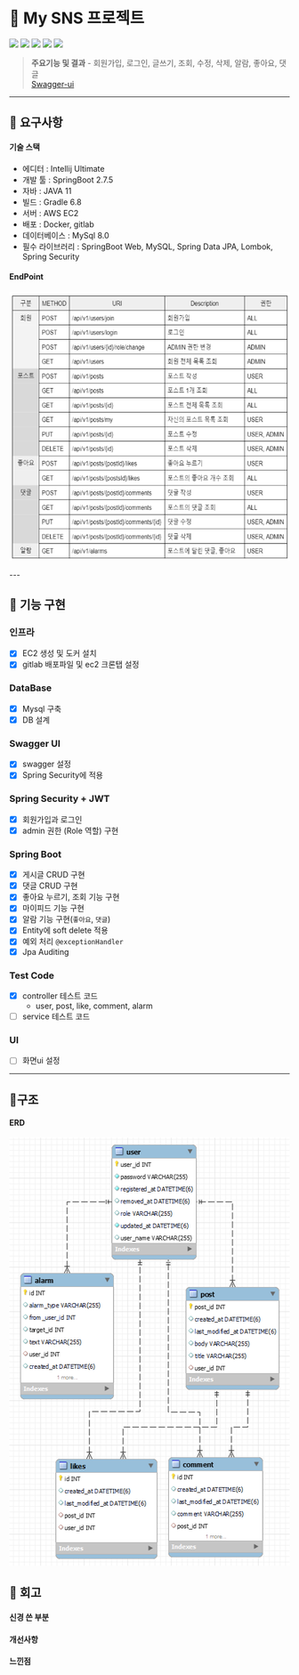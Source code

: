# 📧 My SNS 프로젝트 
<img src="https://img.shields.io/badge/mysql-4479A1?style=for-the-badge&logo=mysql&logoColor=white">
<img src="https://img.shields.io/badge/springboot-6DB33F?style=for-the-badge&logo=springboot&logoColor=white">
<img src="https://img.shields.io/badge/springsecurity-6DB33F?style=for-the-badge&logo=springsecurity&logoColor=white">
<img src="https://img.shields.io/badge/AmazonEC2-FF9900?style=for-the-badge&logo=Amazon EC2&logoColor=white">
<img src="https://img.shields.io/badge/docker-2496ED?style=for-the-badge&logo=docker&logoColor=white">

> **주요기능 및 결과** 
    - 회원가입, 로그인, 글쓰기, 조회, 수정, 삭제, 알람, 좋아요, 댓글  
    [Swagger-ui](http://ec2-3-38-172-197.ap-northeast-2.compute.amazonaws.com:8080/swagger-ui/#/)
---

## 🥇 요구사항
#### 기술 스택
- 에디터 : Intellij Ultimate
- 개발 툴 : SpringBoot 2.7.5
- 자바 : JAVA 11
- 빌드 : Gradle 6.8
- 서버 : AWS EC2
- 배포 : Docker, gitlab
- 데이터베이스 : MySql 8.0
- 필수 라이브러리 : SpringBoot Web, MySQL, Spring Data JPA, Lombok, Spring Security

#### EndPoint
<p><img src="src/main/resources/images/endpoint.png" width="600" height="483"/></p>
---

## 🥈 기능 구현
### 인프라
- [x] EC2 생성 및 도커 설치
- [x] gitlab 배포파일 및 ec2 크론탭 설정

### DataBase
- [x] Mysql 구축
- [x] DB 설계

### Swagger UI 
- [x] swagger 설정
- [x] Spring Security에 적용

### Spring Security + JWT 
- [x] 회원가입과 로그인
- [x] admin 권한 (Role 역할) 구현

### Spring Boot
- [x] 게시글 CRUD 구현
- [x] 댓글 CRUD 구현
- [x] 좋아요 누르기, 조회 기능 구현
- [x] 마이피드 기능 구현
- [x] 알람 기능 구현(`좋아요`, `댓글`)
- [x] Entity에 soft delete 적용
- [x] 예외 처리 `@exceptionHandler`
- [x] Jpa Auditing

### Test Code
- [x] controller 테스트 코드
    - user, post, like, comment, alarm
- [ ] service 테스트 코드 

### UI
- [ ] 화면ui 설정
---


## 🥉구조 
#### ERD
<p><img src="src/main/resources/images/erd_1.png" width="515" height="769"/></p>


## 💬 회고
#### 신경 쓴 부분
#### 개선사항
#### 느낀점
